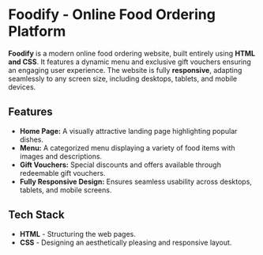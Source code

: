 # Foodify - Online Food Ordering Platform

**Foodify** is a modern online food ordering website, built entirely using **HTML and CSS**. It features a dynamic menu and exclusive gift vouchers ensuring an engaging user experience. The website is fully **responsive**, adapting seamlessly to any screen size, including desktops, tablets, and mobile devices.

## Features

- **Home Page:** A visually attractive landing page highlighting popular dishes.
- **Menu:** A categorized menu displaying a variety of food items with images and descriptions.
- **Gift Vouchers:** Special discounts and offers available through redeemable gift vouchers.
- **Fully Responsive Design:** Ensures seamless usability across desktops, tablets, and mobile screens.

## Tech Stack

- **HTML** - Structuring the web pages.
- **CSS** - Designing an aesthetically pleasing and responsive layout.
